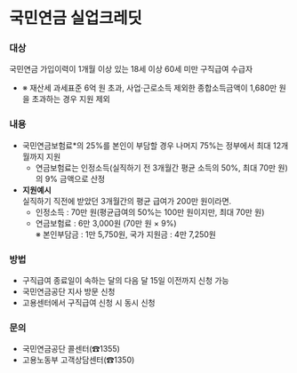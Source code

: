 # 국민연금 실업크레딧

### 대상
국민연금 가입이력이 1개월 이상 있는 18세 이상 60세 미만 구직급여 수급자
- ※ 재산세 과세표준 6억 원 초과, 사업·근로소득 제외한 종합소득금액이 1,680만 원을 초과하는 경우 지원 제외

### 내용
- 국민연금보험료*의 25%를 본인이 부담할 경우 나머지 75%는 정부에서 최대 12개월까지 지원
  * 연금보험료는 인정소득(실직하기 전 3개월간 평균 소득의 50%, 최대 70만 원)의 9% 금액으로 산정 
- **지원예시**  
  실직하기 직전에 받았던 3개월간의 평균 급여가 200만 원이라면.
  - 인정소득 : 70만 원(평균급여의 50%는 100만 원이지만, 최대 70만 원)
  - 연금보험료 : 6만 3,000원 (70만 원 × 9%)  
    ※ 본인부담금 : 1만 5,750원, 국가 지원금 : 4만 7,250원

### 방법
- 구직급여 종료일이 속하는 달의 다음 달 15일 이전까지 신청 가능
- 국민연금공단 지사 방문 신청
- 고용센터에서 구직급여 신청 시 동시 신청

### 문의
- 국민연금공단 콜센터(☎1355) 
- 고용노동부 고객상담센터(☎1350)
